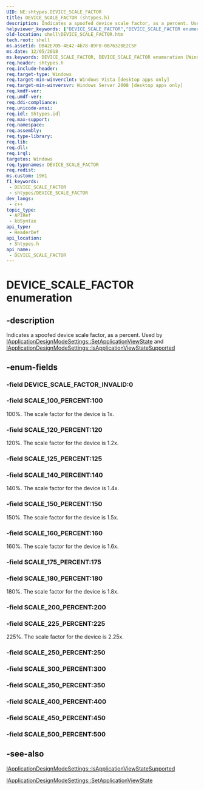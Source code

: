 ```yaml
---
UID: NE:shtypes.DEVICE_SCALE_FACTOR
title: DEVICE_SCALE_FACTOR (shtypes.h)
description: Indicates a spoofed device scale factor, as a percent. Used by IApplicationDesignModeSettings::SetApplicationViewState and IApplicationDesignModeSettings::IsApplicationViewStateSupported.
helpviewer_keywords: ["DEVICE_SCALE_FACTOR","DEVICE_SCALE_FACTOR enumeration [Windows Shell]","SCALE_100_PERCENT","SCALE_120_PERCENT","SCALE_140_PERCENT","SCALE_150_PERCENT","SCALE_160_PERCENT","SCALE_180_PERCENT","SCALE_225_PERCENT","shell.DEVICE_SCALE_FACTOR","shtypes/DEVICE_SCALE_FACTOR","shtypes/SCALE_100_PERCENT","shtypes/SCALE_120_PERCENT","shtypes/SCALE_140_PERCENT","shtypes/SCALE_150_PERCENT","shtypes/SCALE_160_PERCENT","shtypes/SCALE_180_PERCENT","shtypes/SCALE_225_PERCENT"]
old-location: shell\DEVICE_SCALE_FACTOR.htm
tech.root: shell
ms.assetid: DB42E7D5-4E42-4b78-89F8-0B76320E2C5F
ms.date: 12/05/2018
ms.keywords: DEVICE_SCALE_FACTOR, DEVICE_SCALE_FACTOR enumeration [Windows Shell], SCALE_100_PERCENT, SCALE_120_PERCENT, SCALE_140_PERCENT, SCALE_150_PERCENT, SCALE_160_PERCENT, SCALE_180_PERCENT, SCALE_225_PERCENT, shell.DEVICE_SCALE_FACTOR, shtypes/DEVICE_SCALE_FACTOR, shtypes/SCALE_100_PERCENT, shtypes/SCALE_120_PERCENT, shtypes/SCALE_140_PERCENT, shtypes/SCALE_150_PERCENT, shtypes/SCALE_160_PERCENT, shtypes/SCALE_180_PERCENT, shtypes/SCALE_225_PERCENT
req.header: shtypes.h
req.include-header: 
req.target-type: Windows
req.target-min-winverclnt: Windows Vista [desktop apps only]
req.target-min-winversvr: Windows Server 2008 [desktop apps only]
req.kmdf-ver: 
req.umdf-ver: 
req.ddi-compliance: 
req.unicode-ansi: 
req.idl: Shtypes.idl
req.max-support: 
req.namespace: 
req.assembly: 
req.type-library: 
req.lib: 
req.dll: 
req.irql: 
targetos: Windows
req.typenames: DEVICE_SCALE_FACTOR
req.redist: 
ms.custom: 19H1
f1_keywords:
 - DEVICE_SCALE_FACTOR
 - shtypes/DEVICE_SCALE_FACTOR
dev_langs:
 - c++
topic_type:
 - APIRef
 - kbSyntax
api_type:
 - HeaderDef
api_location:
 - Shtypes.h
api_name:
 - DEVICE_SCALE_FACTOR
---
```


# DEVICE_SCALE_FACTOR enumeration


## -description

Indicates a spoofed device scale factor, as a percent. Used by <a href="/windows/desktop/api/shobjidl_core/nf-shobjidl_core-iapplicationdesignmodesettings-setapplicationviewstate">IApplicationDesignModeSettings::SetApplicationViewState</a> and <a href="/windows/desktop/api/shobjidl_core/nf-shobjidl_core-iapplicationdesignmodesettings-isapplicationviewstatesupported">IApplicationDesignModeSettings::IsApplicationViewStateSupported</a>

## -enum-fields

### -field DEVICE_SCALE_FACTOR_INVALID:0

### -field SCALE_100_PERCENT:100

100%. The scale factor for the device is 1x.

### -field SCALE_120_PERCENT:120

120%. The scale factor for the device is 1.2x.

### -field SCALE_125_PERCENT:125

### -field SCALE_140_PERCENT:140

140%. The scale factor for the device is 1.4x.

### -field SCALE_150_PERCENT:150

150%. The scale factor for the device is 1.5x.

### -field SCALE_160_PERCENT:160

160%. The scale factor for the device is 1.6x.

### -field SCALE_175_PERCENT:175

### -field SCALE_180_PERCENT:180

180%. The scale factor for the device is 1.8x.

### -field SCALE_200_PERCENT:200

### -field SCALE_225_PERCENT:225

225%. The scale factor for the device is 2.25x.

### -field SCALE_250_PERCENT:250

### -field SCALE_300_PERCENT:300

### -field SCALE_350_PERCENT:350

### -field SCALE_400_PERCENT:400

### -field SCALE_450_PERCENT:450

### -field SCALE_500_PERCENT:500

## -see-also

<a href="/windows/desktop/api/shobjidl_core/nf-shobjidl_core-iapplicationdesignmodesettings-isapplicationviewstatesupported">IApplicationDesignModeSettings::IsApplicationViewStateSupported</a>



<a href="/windows/desktop/api/shobjidl_core/nf-shobjidl_core-iapplicationdesignmodesettings-setapplicationviewstate">IApplicationDesignModeSettings::SetApplicationViewState</a>
